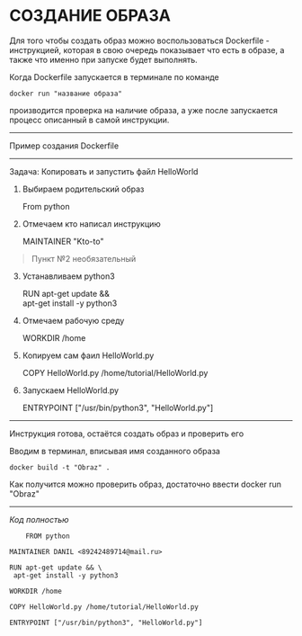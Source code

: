 # СОЗДАНИЕ ОБРАЗА

Для того чтобы создать образ можно воспользоваться Dockerfile - инструкцией, которая в свою очередь показывает что есть в образе, а также что именно при запуске будет выполнять. 

Когда Dockerfile запускается в терминале по команде 


	docker run "название образа" 


производится проверка на наличие образа, а уже после запускается процесс описанный в самой инструкции.

---
Пример создания Dockerfile

---

Задача: Копировать и запустить файл HelloWorld 

1. Выбираем родительский образ 

	
	From python


2. Отмечаем кто написал инструкцию


	MAINTAINER "Kto-to"


> Пункт №2 необязательный

3. Устанавливаем python3


	RUN apt-get update && \
    	apt-get install -y python3


4. Отмечаем рабочую среду


	WORKDIR /home


4. Копируем сам фаил HelloWorld.py


	COPY HelloWorld.py /home/tutorial/HelloWorld.py


5. Запускаем HelloWorld.py


	ENTRYPOINT ["/usr/bin/python3", "HelloWorld.py"]


***

Инструкция готова, остаётся создать образ и проверить его

Вводим в терминал, вписывая имя созданного образа
	
	docker build -t "Obraz" .

Как получится можно проверить образ, достаточно ввести docker run "Obraz" 

***

*Код полностью*

		FROM python

	MAINTAINER DANIL <89242489714@mail.ru>

	RUN apt-get update && \
   	 apt-get install -y python3

	WORKDIR /home

	COPY HelloWorld.py /home/tutorial/HelloWorld.py

	ENTRYPOINT ["/usr/bin/python3", "HelloWorld.py"]


	


